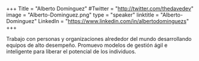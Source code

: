 +++
Title = "Alberto Domínguez"
#Twitter = "http://twitter.com/thedavedev"
image = "Alberto-Dominguez.png"
type = "speaker"
linktitle = "Alberto-Dominguez"
LinkedIn = "https://www.linkedin.com/in/albertodominguezs"
+++

Trabajo con personas y organizaciones alrededor del mundo desarrollando equipos de alto desempeño. Promuevo modelos de gestión ágil e inteligente para liberar el potencial de los individuos.
